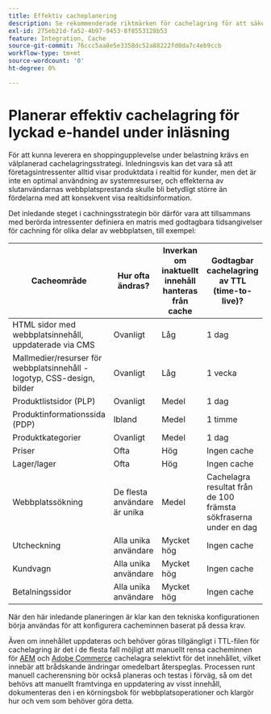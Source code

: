```yaml
---
title: Effektiv cacheplanering
description: Se rekommenderade riktmärken för cachelagring för att säkerställa att webbplatsen som läses in fungerar som den ska.
exl-id: 275eb21d-fa52-4b97-9453-8f8553128b53
feature: Integration, Cache
source-git-commit: 76ccc5aa8e5e3358dc52a88222fd0da7c4eb9ccb
workflow-type: tm+mt
source-wordcount: '0'
ht-degree: 0%

---
```


# Planerar effektiv cachelagring för lyckad e-handel under inläsning

För att kunna leverera en shoppingupplevelse under belastning krävs en välplanerad cachelagringsstrategi. Inledningsvis kan det vara så att företagsintressenter alltid visar produktdata i realtid för kunder, men det är inte en optimal användning av systemresurser, och effekterna av slutanvändarnas webbplatsprestanda skulle bli betydligt större än fördelarna med att konsekvent visa realtidsinformation.

Det inledande steget i cachningsstrategin bör därför vara att tillsammans med berörda intressenter definiera en matris med godtagbara tidsangivelser för cachning för olika delar av webbplatsen, till exempel:

| Cacheområde | Hur ofta ändras? | Inverkan om inaktuellt innehåll hanteras från cache | Godtagbar cachelagring av TTL (time-to-live)? |
|---------------------------------------------------------------|--------------------|-------------------------------------------|-----------------------------------------------------|
| HTML sidor med webbplatsinnehåll, uppdaterade via CMS | Ovanligt | Låg | 1 dag |
| Mallmedier/resurser för webbplatsinnehåll - logotyp, CSS-design, bilder | Ovanligt | Låg | 1 vecka |
| Produktlistsidor (PLP) | Ovanligt | Medel | 1 dag |
| Produktinformationssida (PDP) | Ibland | Medel | 1 timme |
| Produktkategorier | Ovanligt | Medel | 1 dag |
| Priser | Ofta | Hög | Ingen cache |
| Lager/lager | Ofta | Hög | Ingen cache |
| Webbplatssökning | De flesta användare är unika | Medel | Cachelagra resultat från de 100 främsta sökfraserna under en dag |
| Utcheckning | Alla unika användare | Mycket hög | Ingen cache |
| Kundvagn | Alla unika användare | Mycket hög | Ingen cache |
| Betalningssidor | Alla unika användare | Mycket hög | Ingen cache |

När den här inledande planeringen är klar kan den tekniska konfigurationen börja användas för att konfigurera cacheminnen baserat på dessa krav.

Även om innehållet uppdateras och behöver göras tillgängligt i TTL-filen för cachelagring är det i de flesta fall möjligt att manuellt rensa cacheminnen för [AEM](https://experienceleague.adobe.com/docs/experience-manager-dispatcher/using/configuring/page-invalidate.html?lang=en) och [Adobe Commerce](../configuration//cli/manage-cache.md#clean-and-flush-cache-types) cachelagra selektivt för det innehållet, vilket innebär att brådskande ändringar omedelbart återspeglas. Processen runt manuell cacherensning bör också planeras och testas i förväg, så om det behövs att manuellt framtvinga en uppdatering av visst innehåll, dokumenteras den i en körningsbok för webbplatsoperationer och klargör hur och vem som behöver göra detta.

